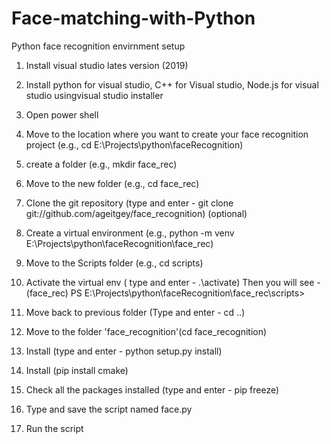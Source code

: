 # Face-matching-with-Python
Python face recognition envirnment setup
1. Install visual studio lates version (2019)
2. Install python for visual studio, C++ for Visual studio, Node.js for visual studio usingvisual studio installer
3. Open power shell
4. Move to the location where you want to create your face recognition project (e.g., cd E:\Projects\python\faceRecognition)
5. create a folder (e.g., mkdir face_rec)
6. Move to the new folder (e.g., cd face_rec)
7. Clone the git repository (type and enter - git clone git://github.com/ageitgey/face_recognition) (optional)
8. Create a virtual environment (e.g.,  python -m venv E:\Projects\python\faceRecognition\face_rec)
9. Move to the Scripts folder (e.g.,  cd scripts)
10. Activate the virtual env ( type and enter - .\activate)
	Then you will see - (face_rec) PS E:\Projects\python\faceRecognition\face_rec\scripts>
11. Move back to previous folder (Type and enter - cd ..)
12. Move to the folder 'face_recognition'(cd face_recognition)
13. Install (type and enter - python setup.py install)
14. Install (pip install cmake)
15. Check all the packages installed (type and enter - pip freeze)

16. Type and save the script named face.py 
17. Run the script
